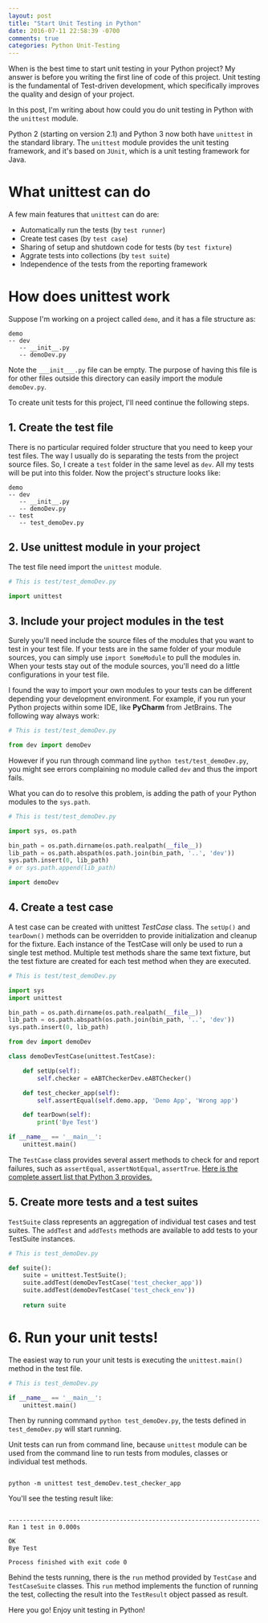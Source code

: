 ```yaml
---
layout: post
title: "Start Unit Testing in Python"
date: 2016-07-11 22:58:39 -0700
comments: true
categories: Python Unit-Testing
---
```


When is the best time to start unit testing in your Python project? My answer is before you writing the first line of code of this project. Unit testing is the fundamental of Test-driven development, which specifically improves the quality and design of your project. 

In this post, I'm writing about how could you do unit testing in Python with the ```unittest``` module.

Python 2 (starting on version 2.1) and Python 3 now both have ```unittest``` in the standard library. The ```unittest``` module provides the unit testing framework, and it's based on ```JUnit```, which is a unit testing framework for Java. 

<!--more--> 

# What unittest can do

A few main features that ```unittest``` can do are:

- Automatically run the tests (by ```test runner```)
- Create test cases (by ```test case```)
- Sharing of setup and shutdown code for tests (by ```test fixture```)
- Aggrate tests into collections (by ```test suite```)
- Independence of the tests from the reporting framework

# How does unittest work

Suppose I'm working on a project called ```demo```, and it has a file structure as:

```
demo
-- dev
   -- __init__.py
   -- demoDev.py

```

Note the ```___init___.py``` file can be empty. The purpose of having this file is for other files outside this directory can easily import the module ```demoDev.py```.

To create unit tests for this project, I'll need continue the following steps.

## 1. Create the test file

There is no particular required folder structure that you need to keep your test files. The way I usually do is separating the tests from the project source files. So, I create a <code>test</code> folder in the same level as ```dev```. All my tests will be put into this folder. Now the project's structure looks like:

```
demo
-- dev
   -- __init__.py
   -- demoDev.py
-- test
   -- test_demoDev.py

```

## 2. Use unittest module in your project

The test file need import the ```unittest``` module.

```python
# This is test/test_demoDev.py

import unittest

```

## 3. Include your project modules in the test

Surely you'll need include the source files of the modules that you want to test in your test file. If your tests are in the same folder of your module sources, you can simply use <code>import SomeModule</code> to pull the modules in. When your tests stay out of the module sources, you'll need do a little configurations in your test file.

I found the way to import your own modules to your tests can be different depending your development environment. For example, if you run your Python projects within some IDE, like **PyCharm** from JetBrains. The following way always work:

```python
# This is test/test_demoDev.py

from dev import demoDev

```

However if you run through command line ```python test/test_demoDev.py```, you might see errors complaining no module called <code>dev</code> and thus the import fails.

What you can do to resolve this problem, is adding the path of your Python modules to the <code>sys.path</code>.

```python
# This is test/test_demoDev.py

import sys, os.path

bin_path = os.path.dirname(os.path.realpath(__file__))
lib_path = os.path.abspath(os.path.join(bin_path, '..', 'dev'))
sys.path.insert(0, lib_path)
# or sys.path.append(lib_path)

import demoDev

```

## 4. Create a test case

A test case can be created with unittest *TestCase* class. The <code>setUp()</code> and <code>tearDown()</code> methods can be overridden to provide initialization and cleanup for the fixture. Each instance of the TestCase will only be used to run a single test method. Multiple test methods share the same text fixture, but the test fixture are created for each test method when they are executed.

```python
# This is test/test_demoDev.py

import sys
import unittest

bin_path = os.path.dirname(os.path.realpath(__file__))
lib_path = os.path.abspath(os.path.join(bin_path, '..', 'dev'))
sys.path.insert(0, lib_path)

from dev import demoDev

class demoDevTestCase(unittest.TestCase):

    def setUp(self):
        self.checker = eABTCheckerDev.eABTChecker()

    def test_checker_app(self):
        self.assertEqual(self.demo.app, 'Demo App', 'Wrong app')

    def tearDown(self):
        print('Bye Test')

if __name__ == '__main__':
    unittest.main()

```

The <code>TestCase</code> class provides several assert methods to check for and report failures, such as <code>assertEqual</code>, <code>assertNotEqual</code>, <code>assertTrue</code>. [Here is the complete assert list that Python 3 provides.](https://docs.python.org/3.4/library/unittest.html#assert-methods)

## 5. Create more tests and a test suites

<code>TestSuite</code> class represents an aggregation of individual test cases and test suites. The <code>addTest</code> and <code>addTests</code> methods are available to add tests to your TestSuite instances.

```python
# This is test_demoDev.py

def suite():
    suite = unittest.TestSuite();
    suite.addTest(demoDevTestCase('test_checker_app'))
    suite.addTest(demoDevTestCase('test_check_env'))
    
    return suite

```

# 6. Run your unit tests!

The easiest way to run your unit tests is executing the <code>unittest.main()</code> method in the test file.

```python
# This is test_demoDev.py

if __name__ == '__main__':
    unittest.main()

```

Then by running command <code>python test_demoDev.py</code>, the tests defined in <code>test_demoDev.py</code> will start running.

Unit tests can run from command line, because ```unittest``` module can be used from the command line to run tests from modules, classes or individual test methods.

```

python -m unittest test_demoDev.test_checker_app

```

You'll see the testing result like:

```

----------------------------------------------------------------------
Ran 1 test in 0.000s

OK
Bye Test

Process finished with exit code 0

```

Behind the tests running, there is the <code>run</code> method provided by <code>TestCase</code> and <code>TestCaseSuite</code> classes. This <code>run</code> method implements the function of running the test, collecting the result into the <code>TestResult</code> object passed as result.

Here you go! Enjoy unit testing in Python!
